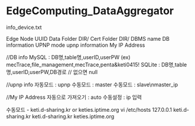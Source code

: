# EdgeComputing_DataAggregator

info_device.txt

Edge Node UUID
Data Folder DIR/
Cert Folder DIR/
DBMS name
DB information
UPNP mode
upnp information
My IP Address
 

//DB info
MySQL :  DB명,table명,userID,userPW
 (ex) mecTrace,file_management,mecTrace,penta&keti0415!
SQLite : DB명,table명,userID,userPW,DB경로 
// 없으면 null


//upnp info
자동모드 : upnp
수동모드 : master
수동모드 : slave\nmaster_ip

//My IP Address
자동으로 가져오기 : auto
수동설정 : ip 입력 


수동모드 - keti.d-sharing.kr   or   keties.iptime.org
vi /etc/hosts
127.0.0.1 keti.d-sharing.kr
keti.d-sharing.kr
keties.iptime.org
